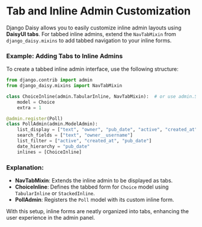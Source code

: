 # Tab and Inline Admin Customization

Django Daisy allows you to easily customize inline admin layouts using **DaisyUI tabs**. For tabbed inline admins, extend the `NavTabMixin` from `django_daisy.mixins` to add tabbed navigation to your inline forms.

### Example: Adding Tabs to Inline Admins

To create a tabbed inline admin interface, use the following structure:

```python
from django.contrib import admin
from django_daisy.mixins import NavTabMixin

class ChoiceInline(admin.TabularInline, NavTabMixin):  # or use admin.StackedInline for a different layout
    model = Choice
    extra = 1

@admin.register(Poll)
class PollAdmin(admin.ModelAdmin):
    list_display = ["text", "owner", "pub_date", "active", "created_at"]
    search_fields = ["text", "owner__username"]
    list_filter = ["active", "created_at", "pub_date"]
    date_hierarchy = "pub_date"
    inlines = [ChoiceInline]
```

### Explanation:
- **NavTabMixin**: Extends the inline admin to be displayed as tabs.
- **ChoiceInline**: Defines the tabbed form for `Choice` model using `TabularInline` or `StackedInline`.
- **PollAdmin**: Registers the `Poll` model with its custom inline form.

With this setup, inline forms are neatly organized into tabs, enhancing the user experience in the admin panel.